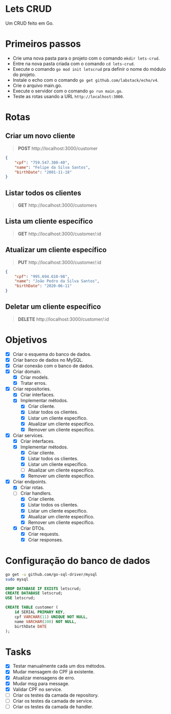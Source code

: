# Lets CRUD
Um CRUD feito em Go.

# Primeiros passos
- Crie uma nova pasta para o projeto com o comando `mkdir lets-crud`.
- Entre na nova pasta criada com o comando `cd lets-crud`.
- Execute o comando `go mod init letscrud` pra definir o nome do módulo do projeto.
- Instale o echo com o comando `go get github.com/labstack/echo/v4`.
- Crie o arquivo main.go.
- Execute o servidor com o comando `go run main.go`.
- Teste as rotas usando a URL `http://localhost:3000`.

# Rotas
## Criar um novo cliente
> **POST** http://localhost:3000/customer
```json
{
	"cpf": "759.547.300-40",
	"name": "Felipe da Silva Santos",
	"birthDate": "2001-11-18"
}

```
## Listar todos os clientes
> **GET** http://localhost:3000/customers
## Lista um cliente específico
> **GET** http://localhost:3000/customer/:id
## Atualizar um cliente específico
> **PUT** http://localhost:3000/customer/:id
```json
{
	"cpf": "995.694.610-98",
	"name": "João Pedro da Silva Santos",
	"birthDate": "2020-06-11"
}
```
## Deletar um cliente específico
> **DELETE** http://localhost:3000/customer/:id

# Objetivos
- [x] Criar o esquema do banco de dados.
- [x] Criar banco de dados no MySQL.
- [x] Criar conexão com o banco de dados.
- [x] Criar domain.
    - [x] Criar models.
    - [x] Tratar erros.
- [x] Criar repositories.
    - [x] Criar interfaces.
    - [x] Implementar métodos.
        - [x] Criar cliente.
        - [x] Listar todos os clientes.
        - [x] Listar um cliente específico.
        - [x] Atualizar um cliente específico.
        - [x] Remover um cliente específico.
- [x] Criar services.
    - [x] Criar interfaces.
    - [x] Implementar métodos.
        - [x] Criar cliente.
        - [x] Listar todos os clientes.
        - [x] Listar um cliente específico.
        - [ ] Atualizar um cliente específico.
        - [x] Remover um cliente específico.
- [x] Criar endpoints.
    - [x] Criar rotas.
    - [ ] Criar handlers.
        - [x] Criar cliente.
        - [x] Listar todos os clientes.
        - [x] Listar um cliente específico.
        - [x] Atualizar um cliente específico.
        - [x] Remover um cliente específico.
    - [x] Criar DTOs.
        - [x] Criar requests.
        - [x] Criar responses.

# Configuração do banco de dados
```bash
go get -u github.com/go-sql-driver/mysql
sudo mysql
```
```sql
DROP DATABASE IF EXISTS letscrud;
CREATE DATABASE letscrud;
USE letscrud;

CREATE TABLE customer (
    id SERIAL PRIMARY KEY,
    cpf VARCHAR(11) UNIQUE NOT NULL,
    name VARCHAR(200) NOT NULL,
    birthDate DATE
);
```

# Tasks
- [x] Testar manualmente cada um dos métodos.
- [x] Mudar mensagem do CPF já existente.
- [x] Atualizar mensagens de erro.
- [x] Mudar msg para message.
- [x] Validar CPF no service.
- [ ] Criar os testes da camada de repository.
- [ ] Criar os testes da camada de service.
- [ ] Criar os testes da camada de handler.
